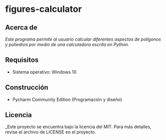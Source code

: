 # figures-calculator

## Acerca de
_Este programa permite al usuario calcular diferentes aspectos de polígonos y poliedros por medio
de una calculadora escrita en Python._

## Requisitos
* Sistema operativo: Windows 10

## Construcción
* Pycharm Community Edition (Programación y diseño)

## Licencia
_Este proyecto se encuentra bajo la licencia del MIT. Para más detalles, revise el archivo
de LICENSE en el proyecto.
